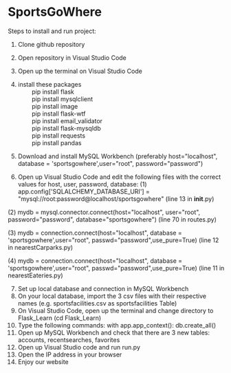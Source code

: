 # SportsGoWhere

Steps to install and run project:
1. Clone github repository
2. Open repository in Visual Studio Code
3. Open up the terminal on Visual Studio Code
4. install these packages\
&emsp;&emsp; pip install flask\
&emsp;&emsp; pip install mysqlclient\
&emsp;&emsp; pip install image\
&emsp;&emsp; pip install flask-wtf\
&emsp;&emsp; pip install email_validator\
&emsp;&emsp; pip install flask-mysqldb\
&emsp;&emsp; pip install requests\
&emsp;&emsp; pip install pandas
  
5. Download and install MySQL Workbench (preferably host="localhost", database = 'sportsgowhere',user="root", password="password")
6. Open up Visual Studio Code and edit the following files with the correct values for host, user, password, database:
  (1) app.config['SQLALCHEMY_DATABASE_URI'] = "mysql://root:password@localhost/sportsgowhere" (line 13 in __init__.py)

  (2) mydb = mysql.connector.connect(host="localhost", user="root", password="password", database="sportsgowhere") (line 70 in routes.py)

  (3) mydb = connection.connect(host="localhost", database = 'sportsgowhere',user="root", passwd="password",use_pure=True) (line 12 in nearestCarparks.py)

  (4) mydb = connection.connect(host="localhost", database = 'sportsgowhere',user="root", passwd="password",use_pure=True) (line 11 in nearestEateries.py)

7. Set up local database and connection in MySQL Workbench
8. On your local database, import the 3 csv files with their respective names (e.g. sportsfacilities.csv as sportsfacilities Table)
9. On Visual Studio Code, open up the terminal and change directory to Flask_Learn (cd Flask_Learn)
10. Type the following commands:
with app.app_context():
  db.create_all()
11. Open up MySQL Workbench and check that there are 3 new tables: accounts, recentsearches, favorites
12. Open up Visual Studio code and run run.py
13. Open the IP address in your browser 
14. Enjoy our website
